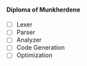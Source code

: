#### Diploma of Munkherdene

- [ ] Lexer
- [ ] Parser
- [ ] Analyzer
- [ ] Code Generation
- [ ] Optimization
